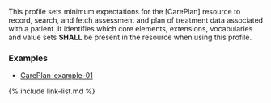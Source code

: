 ﻿This profile sets minimum expectations for the [CarePlan] resource to record, search, and fetch assessment and plan of treatment data associated with a patient. It identifies which core elements, extensions, vocabularies and value sets **SHALL** be present in the resource when using this profile.


### Examples

- [CarePlan-example-01](CarePlan-example-01.html)


{% include link-list.md %}
